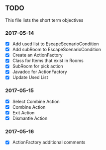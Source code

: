## TODO ##
 This file lists the short term objectives

### 2017-05-14 ###
 - [x] Add used list to EscapeScenarioCondition
 - [x] Add subRoom to EscapeScenarioCondition
 - [x] Create an ActionFactory
 - [x] Class for Items that exist in Rooms
 - [x] SubRoom for pick action
 - [x] Javadoc for ActionFactory
 - [x] Update Used List

### 2017-05-15 ###
 - [x] Select Combine Action
 - [x] Combine Action
 - [x] Exit Action
 - [x] Dismantle Action

### 2017-05-16 ###
 - [x] ActionFactory additional comments
